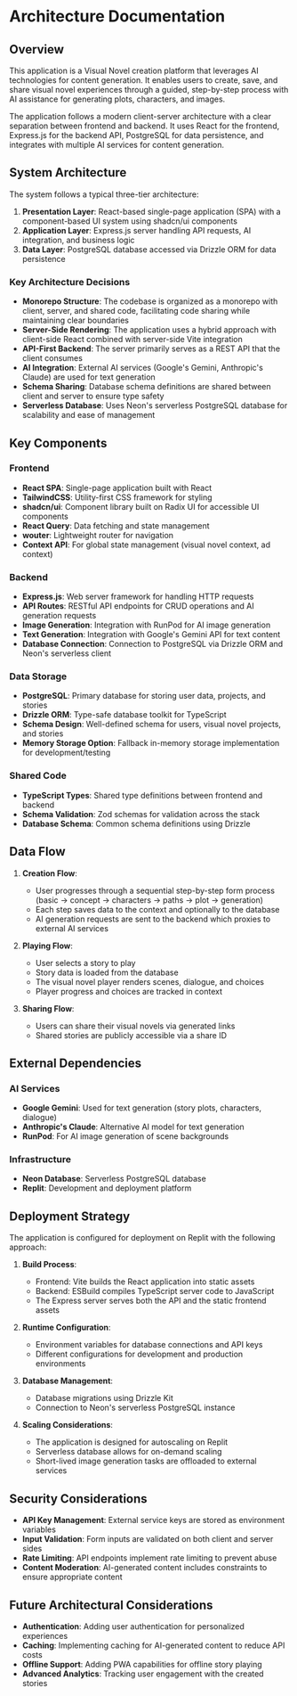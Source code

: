 # Architecture Documentation

## Overview

This application is a Visual Novel creation platform that leverages AI technologies for content generation. It enables users to create, save, and share visual novel experiences through a guided, step-by-step process with AI assistance for generating plots, characters, and images.

The application follows a modern client-server architecture with a clear separation between frontend and backend. It uses React for the frontend, Express.js for the backend API, PostgreSQL for data persistence, and integrates with multiple AI services for content generation.

## System Architecture

The system follows a typical three-tier architecture:

1. **Presentation Layer**: React-based single-page application (SPA) with a component-based UI system using shadcn/ui components
2. **Application Layer**: Express.js server handling API requests, AI integration, and business logic
3. **Data Layer**: PostgreSQL database accessed via Drizzle ORM for data persistence

### Key Architecture Decisions

- **Monorepo Structure**: The codebase is organized as a monorepo with client, server, and shared code, facilitating code sharing while maintaining clear boundaries
- **Server-Side Rendering**: The application uses a hybrid approach with client-side React combined with server-side Vite integration
- **API-First Backend**: The server primarily serves as a REST API that the client consumes
- **AI Integration**: External AI services (Google's Gemini, Anthropic's Claude) are used for text generation
- **Schema Sharing**: Database schema definitions are shared between client and server to ensure type safety
- **Serverless Database**: Uses Neon's serverless PostgreSQL database for scalability and ease of management

## Key Components

### Frontend

- **React SPA**: Single-page application built with React
- **TailwindCSS**: Utility-first CSS framework for styling
- **shadcn/ui**: Component library built on Radix UI for accessible UI components
- **React Query**: Data fetching and state management
- **wouter**: Lightweight router for navigation
- **Context API**: For global state management (visual novel context, ad context)

### Backend

- **Express.js**: Web server framework for handling HTTP requests
- **API Routes**: RESTful API endpoints for CRUD operations and AI generation requests
- **Image Generation**: Integration with RunPod for AI image generation
- **Text Generation**: Integration with Google's Gemini API for text content
- **Database Connection**: Connection to PostgreSQL via Drizzle ORM and Neon's serverless client

### Data Storage

- **PostgreSQL**: Primary database for storing user data, projects, and stories
- **Drizzle ORM**: Type-safe database toolkit for TypeScript
- **Schema Design**: Well-defined schema for users, visual novel projects, and stories
- **Memory Storage Option**: Fallback in-memory storage implementation for development/testing

### Shared Code

- **TypeScript Types**: Shared type definitions between frontend and backend
- **Schema Validation**: Zod schemas for validation across the stack
- **Database Schema**: Common schema definitions using Drizzle

## Data Flow

1. **Creation Flow**:
   - User progresses through a sequential step-by-step form process (basic → concept → characters → paths → plot → generation)
   - Each step saves data to the context and optionally to the database
   - AI generation requests are sent to the backend which proxies to external AI services

2. **Playing Flow**:
   - User selects a story to play
   - Story data is loaded from the database
   - The visual novel player renders scenes, dialogue, and choices
   - Player progress and choices are tracked in context

3. **Sharing Flow**:
   - Users can share their visual novels via generated links
   - Shared stories are publicly accessible via a share ID

## External Dependencies

### AI Services
- **Google Gemini**: Used for text generation (story plots, characters, dialogue)
- **Anthropic's Claude**: Alternative AI model for text generation
- **RunPod**: For AI image generation of scene backgrounds

### Infrastructure
- **Neon Database**: Serverless PostgreSQL database
- **Replit**: Development and deployment platform

## Deployment Strategy

The application is configured for deployment on Replit with the following approach:

1. **Build Process**:
   - Frontend: Vite builds the React application into static assets
   - Backend: ESBuild compiles TypeScript server code to JavaScript
   - The Express server serves both the API and the static frontend assets

2. **Runtime Configuration**:
   - Environment variables for database connections and API keys
   - Different configurations for development and production environments

3. **Database Management**:
   - Database migrations using Drizzle Kit
   - Connection to Neon's serverless PostgreSQL instance

4. **Scaling Considerations**:
   - The application is designed for autoscaling on Replit
   - Serverless database allows for on-demand scaling
   - Short-lived image generation tasks are offloaded to external services

## Security Considerations

- **API Key Management**: External service keys are stored as environment variables
- **Input Validation**: Form inputs are validated on both client and server sides
- **Rate Limiting**: API endpoints implement rate limiting to prevent abuse
- **Content Moderation**: AI-generated content includes constraints to ensure appropriate content

## Future Architectural Considerations

- **Authentication**: Adding user authentication for personalized experiences
- **Caching**: Implementing caching for AI-generated content to reduce API costs
- **Offline Support**: Adding PWA capabilities for offline story playing
- **Advanced Analytics**: Tracking user engagement with the created stories